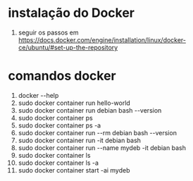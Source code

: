 # instalação do Docker
1) seguir os passos em https://docs.docker.com/engine/installation/linux/docker-ce/ubuntu/#set-up-the-repository

# comandos docker
1) docker --help
2) sudo docker container run hello-world
3) sudo docker container run debian bash --version
4) sudo docker container ps
5) sudo docker container ps -a
6) sudo docker container run --rm debian bash --version
7) sudo docker container run -it debian bash
8) sudo docker container run --name mydeb -it debian bash
9) sudo docker container ls
10) sudo docker container ls -a
11) sudo docker container start -ai mydeb

